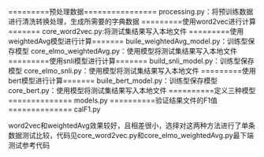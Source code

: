 =========预处理数据================
processing.py：将预训练数据进行清洗转换处理，生成所需要的字典数据
=========使用word2vec进行计算=======
core_word2vec.py:将测试集结果写入本地文件
=========使用weightedAvg模型进行计算=======
buile_weightedAvg_model.py：训练型保存模型
core_elmo_weightedAvg.py：使用模型将测试集结果写入本地文件
=========使用snli模型进行计算=======
build_snli_model.py：训练型保存模型
core_elmo_snli.py：使用模型将测试集结果写入本地文件
=========使用bert模型进行计算=======
buile_bert_model.py：训练型保存模型
core_bert.py：使用模型将测试集结果写入本地文件
==========定义三种模型==============
models.py
==========验证结果文件的F1值==============
calF1.py

word2vec和weightedAvg效果较好，且相差很小，选择对这两种方法进行了单条数据测试比较，代码见core_word2vec.py和core_elmo_weightedAvg.py最下端测试参考代码